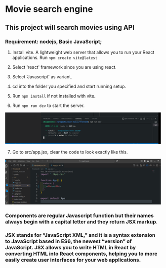 # Movie search engine

## This project will search movies using API

### Requirement: nodejs, Basic JavaScript;

1. Install vite. A lightweight web server that allows you to run your React applications. Run `npm create vite@latest`
2. Select 'react' framework since you are using react.

3. Select 'Javascript' as variant.

4. cd into the folder you specified and start running setup.

5. Run `npm install` if not installed with vite.

6. Run `npm run dev` to start the server.

![](./img/Pasted%20image.png)

7. Go to src/app.jsx, clear the code to look exactly like this.

![](./img/Pasted%20image%20(2).png)

### Components are regular Javascript function but their names always begin with a capital letter and they return JSX markup.

### JSX stands for “JavaScript XML,” and it is a syntax extension to JavaScript based in ES6, the newest “version” of JavaScript. JSX allows you to write HTML in React by converting HTML into React components, helping you to more easily create user interfaces for your web applications.

